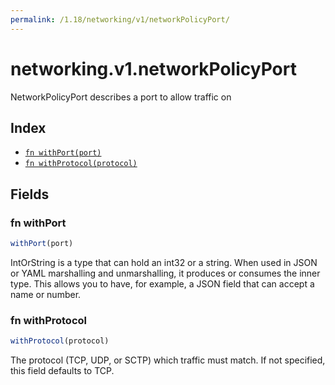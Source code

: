 ```yaml
---
permalink: /1.18/networking/v1/networkPolicyPort/
---
```


# networking.v1.networkPolicyPort

NetworkPolicyPort describes a port to allow traffic on

## Index

* [`fn withPort(port)`](#fn-withport)
* [`fn withProtocol(protocol)`](#fn-withprotocol)

## Fields

### fn withPort

```ts
withPort(port)
```

IntOrString is a type that can hold an int32 or a string.  When used in JSON or YAML marshalling and unmarshalling, it produces or consumes the inner type.  This allows you to have, for example, a JSON field that can accept a name or number.

### fn withProtocol

```ts
withProtocol(protocol)
```

The protocol (TCP, UDP, or SCTP) which traffic must match. If not specified, this field defaults to TCP.